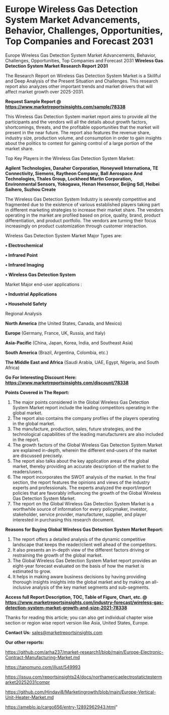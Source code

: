 # Europe Wireless Gas Detection System Market Advancements, Behavior, Challenges, Opportunities, Top Companies and Forecast 2031
Europe Wireless Gas Detection System Market Advancements, Behavior, Challenges, Opportunities, Top Companies and Forecast 2031
<strong>Wireless Gas Detection System Market Research Report 2031</strong>

The Research Report on Wireless Gas Detection System Market is a Skillful and Deep Analysis of the Present Situation and Challenges. This research report also analyzes other important trends and market drivers that will affect market growth over 2025-2031.

<strong>Request Sample Report @ <a href=https://www.marketreportsinsights.com/sample/78338>https://www.marketreportsinsights.com/sample/78338</a></strong>

This Wireless Gas Detection System market report aims to provide all the participants and the vendors will all the details about growth factors, shortcomings, threats, and the profitable opportunities that the market will present in the near future. The report also features the revenue share, industry size, production volume, and consumption in order to gain insights about the politics to contest for gaining control of a large portion of the market share.

Top Key Players in the Wireless Gas Detection System Market:

<strong>Agilent Technologies, Danaher Corporation, Honeywell Internationa, TE Connectivity, Siemens, Raytheon Company, Ball Aerospace And Technologies, Thales Group, Lockheed Martin Corporation, Environmental Sensors, Yokogawa, Henan Hwsensor, Beijing Sdl, Heibei Saihero, Suzhou Create</strong>

The Wireless Gas Detection System Industry is severely competitive and fragmented due to the existence of various established players taking part in different marketing strategies to increase their market share. The vendors operating in the market are profiled based on price, quality, brand, product differentiation, and product portfolio. The vendors are turning their focus increasingly on product customization through customer interaction.

Wireless Gas Detection System Market Major Types are:

<strong>• Electrochemical

• Infrared Point

• Infrared Imaging

• Wireless Gas Detection System</strong>

Market Major end-user applications :

<strong>• Industrial Applications

• Household Safety</strong>

Regional Analysis

</u><strong><b>North America</b></strong> (the United States, Canada, and Mexico)

<strong><b>Europe </b></strong>(Germany, France, UK, Russia, and Italy)

<strong><b>Asia-Pacific</b></strong> (China, Japan, Korea, India, and Southeast Asia)

<strong><b>South America</b></strong> (Brazil, Argentina, Colombia, etc.)

<strong><b>The Middle East and Africa</b></strong> (Saudi Arabia, UAE, Egypt, Nigeria, and South Africa)

<strong>Go For Interesting Discount Here: <a href=https://www.marketreportsinsights.com/discount/78338>https://www.marketreportsinsights.com/discount/78338</a></strong>

<strong>Points Covered in The Report:</strong>
<ol>
  <li>The major points considered in the Global Wireless Gas Detection System Market report include the leading competitors operating in the global market.</li>
  <li>The report also contains the company profiles of the players operating in the global market.</li>
  <li>The manufacture, production, sales, future strategies, and the technological capabilities of the leading manufacturers are also included in the report.</li>
  <li>The growth factors of the Global Wireless Gas Detection System Market are explained in-depth, wherein the different end-users of the market are discussed precisely.</li>
  <li>The report also talks about the key application areas of the global market, thereby providing an accurate description of the market to the readers/users.</li>
  <li>The report incorporates the SWOT analysis of the market. In the final section, the report features the opinions and views of the industry experts and professionals. The experts analyzed the export/import policies that are favorably influencing the growth of the Global Wireless Gas Detection System Market.</li>
  <li>The report on the Global Wireless Gas Detection System Market is a worthwhile source of information for every policymaker, investor, stakeholder, service provider, manufacturer, supplier, and player interested in purchasing this research document.</li>
</ol>
<strong>Reasons for Buying Global Wireless Gas Detection System Market Report:</strong>

<ol>
  <li>The report offers a detailed analysis of the dynamic competitive landscape that keeps the reader/client well ahead of the competitors.</li>
  <li>It also presents an in-depth view of the different factors driving or restraining the growth of the global market.</li>
  <li>The Global Wireless Gas Detection System Market report provides an eight-year forecast evaluated on the basis of how the market is estimated to grow.</li>
  <li>It helps in making aware business decisions by having providing thorough insights insights into the global market and by making an all-inclusive analysis of the key market segments and sub-segments.</li>
</ol>
<strong>Access full Report Description, TOC, Table of Figure, Chart, etc. @ <a href=https://www.marketreportsinsights.com/industry-forecast/wireless-gas-detection-system-market-growth-and-size-2021-78338>https://www.marketreportsinsights.com/industry-forecast/wireless-gas-detection-system-market-growth-and-size-2021-78338</a></strong>


Thanks for reading this article; you can also get individual chapter wise section or region wise report version like Asia, United States, Europe.

<strong>Contact Us:</strong>
sales@marketreportsinsights.com

<strong>Our other reports:</strong>

<a href=https://github.com/arha237/market-research1/blob/main/Europe-Electronic-Contract-Manufacturing-Market.md>https://github.com/arha237/market-research1/blob/main/Europe-Electronic-Contract-Manufacturing-Market.md</a>

<a href=https://tanomuno.com/illust/549993>https://tanomuno.com/illust/549993</a>

<a href=https://issuu.com/reportsinsights24/docs/northamericaelectrostatictestermarket20252031compr>https://issuu.com/reportsinsights24/docs/northamericaelectrostatictestermarket20252031compr</a>

<a href=https://github.com/Hindavi8/Marketingrowth/blob/main/Europe-Vertical-Unit-Heater-Market.md>https://github.com/Hindavi8/Marketingrowth/blob/main/Europe-Vertical-Unit-Heater-Market.md</a>

<a href=https://ameblo.jp/cargo656/entry-12892962943.html>https://ameblo.jp/cargo656/entry-12892962943.html</a>"
